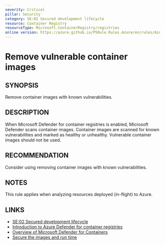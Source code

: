 ```yaml
---
severity: Critical
pillar: Security
category: SE:02 Secured development lifecycle
resource: Container Registry
resourceType: Microsoft.ContainerRegistry/registries
online version: https://azure.github.io/PSRule.Rules.Azure/en/rules/Azure.ACR.ImageHealth/
---
```


# Remove vulnerable container images

## SYNOPSIS

Remove container images with known vulnerabilities.

## DESCRIPTION

When Microsoft Defender for container registries is enabled, Microsoft Defender scans container images.
Container images are scanned for known vulnerabilities and marked as healthy or unhealthy.
Vulnerable container images should not be used.

## RECOMMENDATION

Consider using removing container images with known vulnerabilities.

## NOTES

This rule applies when analyzing resources deployed (in-flight) to Azure.

## LINKS

- [SE:02 Secured development lifecycle](https://learn.microsoft.com/azure/well-architected/security/secure-development-lifecycle)
- [Introduction to Azure Defender for container registries](https://learn.microsoft.com/azure/security-center/defender-for-container-registries-introduction)
- [Overview of Microsoft Defender for Containers](https://learn.microsoft.com/azure/defender-for-cloud/defender-for-containers-introduction)
- [Secure the images and run time](https://learn.microsoft.com/azure/aks/operator-best-practices-container-image-management#secure-the-images-and-run-time)
